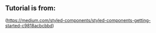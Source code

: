 ## Tutorial is from:
(https://medium.com/styled-components/styled-components-getting-started-c9818acbcbbd)